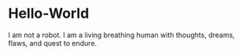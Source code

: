 # Hello-World

I am not a robot. I am a living breathing human with thoughts, dreams, flaws, and quest to endure. 
